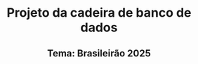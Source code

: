 <h1 align='center'>Projeto da cadeira de banco de dados</h1>
<h2 align='center'>Tema: Brasileirão 2025</h2>
